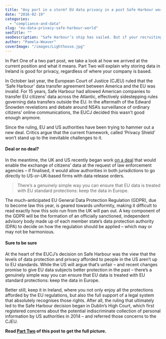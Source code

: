 ```yaml
---
title: "Any port in a storm? EU data privacy in a post Safe Harbour world"
date: "2016-02-19"
categories:
  - "compliance-and-data"
slug: "eu-data-privacy-safe-harbour-world"
seoTitle: ""
seoDescription: "Safe Harbour’s ship has sailed. But if your recruiting and canidate data is stored and staying put in the EU, you don’t need to lose sleep over it."
author: "Pamela-Weaver"
coverImage: "/images/Lighthouse.jpg"
---
```


In Part One of a two part post, we take a look at how we arrived at the current position and what it means. Part Two will explain why storing data in Ireland is good for privacy, regardless of where your company is based.

In October last year, the European Court of Justice (CJEU) ruled that the ‘Safe Harbour’ data transfer agreement between America and the EU was invalid. For 15 years, Safe Harbour had allowed American companies to transfer EU citizens’ data across the Atlantic, effectively sidestepping rules governing data transfers outside the EU. In the aftermath of the Edward Snowden revelations and debate around NSA’s surveillance of ordinary citizens’ online communications, the EUCJ decided this wasn’t good enough anymore.

Since the ruling, EU and US authorities have been trying to hammer out a new deal. Critics argue that the current framework, called ‘Privacy Shield’ won’t stand up to the inevitable challenges to it.

#### Deal or no deal?

In the meantime, the UK and US recently began work [on a deal](https://www.washingtonpost.com/world/national-security/the-british-want-to-come-to-america--with-wiretap-orders-and-search-warrants/2016/02/04/b351ce9e-ca86-11e5-a7b2-5a2f824b02c9_story.html) that would enable the exchange of citizens’ data at the request of law enforcement agencies – if finalised, it would allow authorities in both jurisdictions to go directly to US-or-UK-based firms with data release orders.

> There’s a genuinely simple way you can ensure that EU data is treated with EU standard protections: keep the data in Europe.

The much-anticipated EU General Data Protection Regulation (GDPR), due to become law this year, is geared towards uniformity, making it difficult to read exactly how this solo run from the UK will pan out. A key component of the GDPR will be the formation of an officially sanctioned, independent advisory body made up of each member state’s data protection authority (DPA) to decide on how the regulation should be applied – which may or may not be harmonious.

#### Sure to be sure

At the heart of the EUCJ’s decision on Safe Harbour was the view that the levels of data protection and privacy afforded to people in the US aren’t up to EU standards. While the US will argue that’s unfair – and recent changes promise to give EU data subjects better protection in the past – there’s a genuinely simple way you can ensure that EU data is treated with EU standard protections: keep the data in Europe.

Better still, keep it in Ireland, where you not only enjoy all the protections afforded by the EU regulations, but also the full support of a legal system that absolutely recognises those rights. After all, the ruling that ultimately led to the Safe Harbour decision began in Dublin’s High Court, which first registered concerns about the potential indiscriminate collection of personal information by US authorities in 2014 – and referred those concerns to the CJEU.

**Read [Part Two](http://hirehive.io/store-on-the-side-of-caution/) of this post to get the full picture.**
